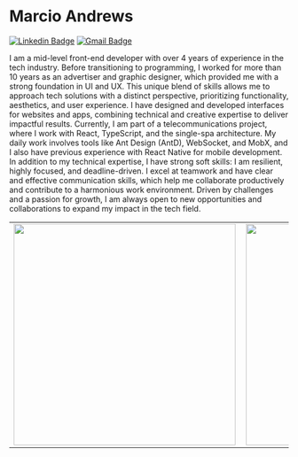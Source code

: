 # Marcio Andrews

[![Linkedin Badge](https://img.shields.io/badge/-marcioandrews-6633cc?style=flat-square&logo=Linkedin&logoColor=white&link=https://www.linkedin.com/in/marcioandrews/)](https://www.linkedin.com/in/marcioandrews/) 
[![Gmail Badge](https://img.shields.io/badge/marcioasordonez@gmail.com-6633cc?style=flat-square&logo=Gmail&logoColor=white&link=mailto:marciosordonez@gmail.com)](mailto:marcioasordonez@gmail.com)
<p>I am a mid-level front-end developer with over 4 years of experience in the tech industry. Before transitioning to programming, I worked for more than 10 years as an advertiser and graphic designer, which provided me with a strong foundation in UI and UX. This unique blend of skills allows me to approach tech solutions with a distinct perspective, prioritizing functionality, aesthetics, and user experience.
I have designed and developed interfaces for websites and apps, combining technical and creative expertise to deliver impactful results. Currently, I am part of a telecommunications project, where I work with React, TypeScript, and the single-spa architecture. My daily work involves tools like Ant Design (AntD), WebSocket, and MobX, and I also have previous experience with React Native for mobile development.
In addition to my technical expertise, I have strong soft skills: I am resilient, highly focused, and deadline-driven. I excel at teamwork and have clear and effective communication skills, which help me collaborate productively and contribute to a harmonious work environment.
Driven by challenges and a passion for growth, I am always open to new opportunities and collaborations to expand my impact in the tech field.
</p>
<center>
<table>
  <tr>
      <td><img width="400px" align="left" src="https://github-readme-stats.vercel.app/api/top-langs/?username=marcioandrews&hide=html&layout=compact&theme=cobalt" /></td>
      <td><img width="400px" align="left" src="https://github-readme-stats.vercel.app/api?username=marcioandrews&theme=cobalt" /></td>
  </tr> 
  </table>
  </center
